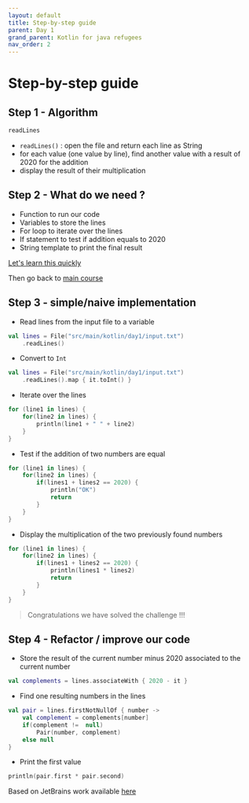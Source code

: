 ```yaml
---
layout: default
title: Step-by-step guide
parent: Day 1
grand_parent: Kotlin for java refugees
nav_order: 2
---
```


# Step-by-step guide
## Step 1 - Algorithm

```kotlin
readLines
```

* `readLines()` : open the file and return each line as String
* for each value (one value by line), find another value with a result of 2020 for the addition
* display the result of their multiplication

## Step 2 - What do we need ?
* Function to run our code
* Variables to store the lines
* For loop to iterate over the lines
* If statement to test if addition equals to 2020
* String template to print the final result

[Let's learn this quickly](../koans.md)

Then go back to [main course](../../../../day1.md)

## Step 3 - simple/naive implementation
* Read lines from the input file to a variable
```kotlin
val lines = File("src/main/kotlin/day1/input.txt")
    .readLines()
```
* Convert to `Int`
```kotlin
val lines = File("src/main/kotlin/day1/input.txt")
    .readLines().map { it.toInt() }
```
* Iterate over the lines
```kotlin
for (line1 in lines) {
    for(line2 in lines) {
        println(line1 + " " + line2)
    }
}
```
* Test if the addition of two numbers are equal
```kotlin
for (line1 in lines) {
    for(line2 in lines) {
        if(lines1 + lines2 == 2020) {
            println("OK")
            return
        }
    }
}
```
* Display the multiplication of the two previously found numbers
```kotlin
for (line1 in lines) {
    for(line2 in lines) {
        if(lines1 + lines2 == 2020) {
            println(lines1 * lines2)
            return
        }
    }
}
```
> Congratulations we have solved the challenge !!!

## Step 4 - Refactor / improve our code

* Store the result of the current number minus 2020 associated to the current number
```kotlin
val complements = lines.associateWith { 2020 - it }
```
* Find one resulting numbers in the lines

```kotlin
val pair = lines.firstNotNullOf { number ->
    val complement = complements[number]
    if(complement !=  null)
        Pair(number, complement)
    else null
}
```
* Print the first value
```kotlin
println(pair.first * pair.second)
```

Based on JetBrains work available [here](https://blog.jetbrains.com/kotlin/2021/07/advent-of-code-in-idiomatic-kotlin/)
